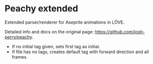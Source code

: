 # Peachy extended
Extended parser/renderer for Aseprite animations in LÖVE.

Detailed info and docs on the original page: https://github.com/josh-perry/peachy.

- If no initial tag given, sets first tag as initial.
- If file has no tags, creates default tag with forward direction and all frames.
